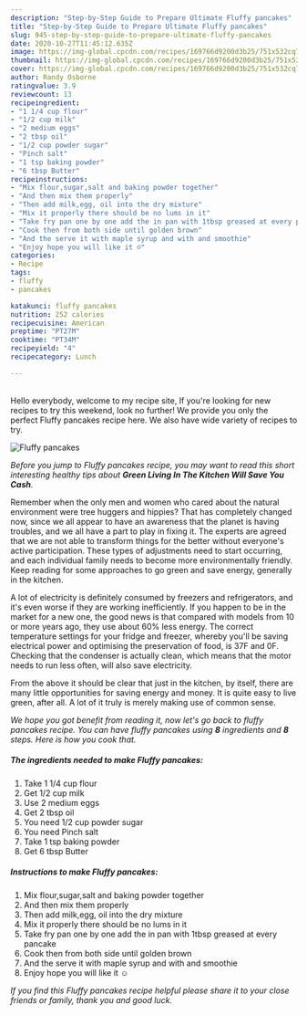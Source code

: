 ```yaml
---
description: "Step-by-Step Guide to Prepare Ultimate Fluffy pancakes"
title: "Step-by-Step Guide to Prepare Ultimate Fluffy pancakes"
slug: 945-step-by-step-guide-to-prepare-ultimate-fluffy-pancakes
date: 2020-10-27T11:45:12.635Z
image: https://img-global.cpcdn.com/recipes/169766d9200d3b25/751x532cq70/fluffy-pancakes-recipe-main-photo.jpg
thumbnail: https://img-global.cpcdn.com/recipes/169766d9200d3b25/751x532cq70/fluffy-pancakes-recipe-main-photo.jpg
cover: https://img-global.cpcdn.com/recipes/169766d9200d3b25/751x532cq70/fluffy-pancakes-recipe-main-photo.jpg
author: Randy Osborne
ratingvalue: 3.9
reviewcount: 13
recipeingredient:
- "1 1/4 cup flour"
- "1/2 cup milk"
- "2 medium eggs"
- "2 tbsp oil"
- "1/2 cup powder sugar"
- "Pinch salt"
- "1 tsp baking powder"
- "6 tbsp Butter"
recipeinstructions:
- "Mix flour,sugar,salt and baking powder together"
- "And then mix them properly"
- "Then add milk,egg, oil into the dry mixture"
- "Mix it properly there should be no lums in it"
- "Take fry pan one by one add the in pan with 1tbsp greased at every pancake"
- "Cook then from both side until golden brown"
- "And the serve it with maple syrup and with and smoothie"
- "Enjoy hope you will like it ☺️"
categories:
- Recipe
tags:
- fluffy
- pancakes

katakunci: fluffy pancakes 
nutrition: 252 calories
recipecuisine: American
preptime: "PT27M"
cooktime: "PT34M"
recipeyield: "4"
recipecategory: Lunch

---
```

<br>
Hello everybody, welcome to my recipe site, If you're looking for new recipes to try this weekend, look no further! We provide you only the perfect Fluffy pancakes recipe here. We also have wide variety of recipes to try.
<br>


![Fluffy pancakes](https://img-global.cpcdn.com/recipes/169766d9200d3b25/751x532cq70/fluffy-pancakes-recipe-main-photo.jpg)

<i>Before you jump to Fluffy pancakes recipe, you may want to read this short interesting healthy tips about 
<strong>Green Living In The Kitchen Will Save You Cash</strong>.</i>
</br>

Remember when the only men and women who cared about the natural environment were tree huggers and hippies? That has completely changed now, since we all appear to have an awareness that the planet is having troubles, and we all have a part to play in fixing it. The experts are agreed that we are not able to transform things for the better without everyone's active participation. These types of adjustments need to start occurring, and each individual family needs to become more environmentally friendly. Keep reading for some approaches to go green and save energy, generally in the kitchen.

A lot of electricity is definitely consumed by freezers and refrigerators, and it's even worse if they are working inefficiently. If you happen to be in the market for a new one, the good news is that compared with models from 10 or more years ago, they use about 60% less energy. The correct temperature settings for your fridge and freezer, whereby you'll be saving electrical power and optimising the preservation of food, is 37F and 0F. Checking that the condenser is actually clean, which means that the motor needs to run less often, will also save electricity.

From the above it should be clear that just in the kitchen, by itself, there are many little opportunities for saving energy and money. It is quite easy to live green, after all. A lot of it truly is merely making use of common sense.


<i>We hope you got benefit from reading it, now let's go back to fluffy pancakes recipe. You can have fluffy pancakes using <strong>8</strong> ingredients and <strong>8</strong> steps. Here is how you cook that.
</i>

##### The ingredients needed to make Fluffy pancakes:

1. Take 1 1/4 cup flour
1. Get 1/2 cup milk
1. Use 2 medium eggs
1. Get 2 tbsp oil
1. You need 1/2 cup powder sugar
1. You need Pinch salt
1. Take 1 tsp baking powder
1. Get 6 tbsp Butter


##### Instructions to make Fluffy pancakes:

1. Mix flour,sugar,salt and baking powder together
1. And then mix them properly
1. Then add milk,egg, oil into the dry mixture
1. Mix it properly there should be no lums in it
1. Take fry pan one by one add the in pan with 1tbsp greased at every pancake
1. Cook then from both side until golden brown
1. And the serve it with maple syrup and with and smoothie
1. Enjoy hope you will like it ☺️


<i>If you find this Fluffy pancakes recipe helpful please share it to your close friends or family, thank you and good luck.</i>
